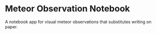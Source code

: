 # Meteor Observation Notebook
A notebook app for visual meteor observations that substitutes writing on paper.
